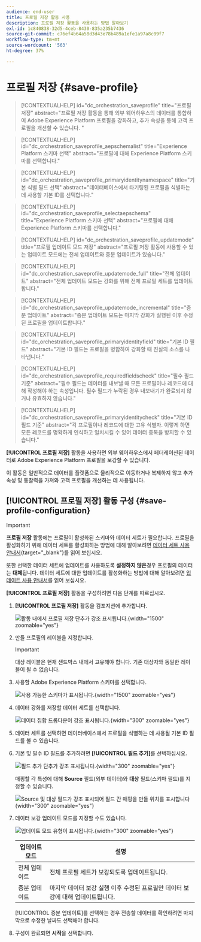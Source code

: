 ```yaml
---
audience: end-user
title: 프로필 저장 활동 사용
description: 프로필 저장 활동을 사용하는 방법 알아보기
exl-id: 1c840838-32d5-4ceb-8430-835a235b7436
source-git-commit: c76ef4b64a58d3d43e78b489a1efe1a97a8c09f7
workflow-type: tm+mt
source-wordcount: '563'
ht-degree: 37%

---
```


# 프로필 저장 {#save-profile}

>[!CONTEXTUALHELP]
>id="dc_orchestration_saveprofile"
>title="프로필 저장"
>abstract="프로필 저장 활동을 통해 외부 웨어하우스의 데이터를 통합하여 Adobe Experience Platform 프로필을 강화하고, 추가 속성을 통해 고객 프로필을 개선할 수 있습니다. "

>[!CONTEXTUALHELP]
>id="dc_orchestration_saveprofile_aepschemalist"
>title="Experience Platform 스키마 선택"
>abstract="프로필에 대해 Experience Platform 스키마를 선택합니다."

>[!CONTEXTUALHELP]
>id="dc_orchestration_saveprofile_primaryidentitynamespace"
>title="기본 식별 필드 선택"
>abstract="데이터베이스에서 타기팅된 프로필을 식별하는 데 사용할 기본 ID를 선택합니다."

>[!CONTEXTUALHELP]
>id="dc_orchestration_saveprofile_selectaepschema"
>title="Experience Platform 스키마 선택"
>abstract="프로필에 대해 Experience Platform 스키마를 선택합니다."

>[!CONTEXTUALHELP]
>id="dc_orchestration_saveprofile_updatemode"
>title="프로필 업데이트 모드 저장"
>abstract="프로필 저장 활동에 사용할 수 있는 업데이트 모드에는 전체 업데이트와 증분 업데이트가 있습니다."

>[!CONTEXTUALHELP]
>id="dc_orchestration_saveprofile_updatemode_full"
>title="전체 업데이트"
>abstract="전체 업데이트 모드는 강화를 위해 전체 프로필 세트를 업데이트합니다."

>[!CONTEXTUALHELP]
>id="dc_orchestration_saveprofile_updatemode_incremental"
>title="증분 업데이트"
>abstract="증분 업데이트 모드는 마지막 강화가 실행된 이후 수정된 프로필을 업데이트합니다."

>[!CONTEXTUALHELP]
>id="dc_orchestration_saveprofile_primaryidentityfield"
>title="기본 ID 필드"
>abstract="기본 ID 필드는 프로필을 병합하여 강화할 때 진실의 소스를 나타냅니다."

>[!CONTEXTUALHELP]
>id="dc_orchestration_saveprofile_requiredfieldscheck"
>title="필수 필드 기준"
>abstract="필수 필드는 데이터를 내보낼 때 모든 프로필이나 레코드에 대해 작성해야 하는 속성입니다. 필수 필드가 누락된 경우 내보내기가 완료되지 않거나 유효하지 않습니다."

>[!CONTEXTUALHELP]
>id="dc_orchestration_saveprofile_primaryidentitycheck"
>title="기본 ID 필드 기준"
>abstract="각 프로필이나 레코드에 대한 고유 식별자. 이렇게 하면 모든 레코드를 명확하게 인식하고 일치시킬 수 있어 데이터 중복을 방지할 수 있습니다."

**[!UICONTROL 프로필 저장]** 활동을 사용하면 외부 웨어하우스에서 페더레이션된 데이터로 Adobe Experience Platform 프로필을 보강할 수 있습니다.

이 활동은 일반적으로 데이터를 플랫폼으로 물리적으로 이동하거나 복제하지 않고 추가 속성 및 통찰력을 가져와 고객 프로필을 개선하는 데 사용됩니다.

## [!UICONTROL 프로필 저장] 활동 구성 {#save-profile-configuration}

>[!IMPORTANT]
>
>**프로필 저장** 활동에는 프로필이 활성화된 스키마와 데이터 세트가 필요합니다. 프로필을 활성화하기 위해 데이터 세트를 활성화하는 방법에 대해 알아보려면 [데이터 세트 사용 안내서](https://experienceleague.adobe.com/ko/docs/experience-platform/catalog/datasets/user-guide#enable-profile){target="_blank"}를 읽어 보십시오.
>
>또한 선택한 데이터 세트에 업데이트를 사용하도록 **설정하지 않은**&#x200B;경우 프로필의 데이터는 **대체**&#x200B;됩니다. 데이터 세트에 대한 업데이트를 활성화하는 방법에 대해 알아보려면 [업데이트 사용 안내서](https://experienceleague.adobe.com/ko/docs/experience-platform/catalog/datasets/enable-upsert)를 읽어 보십시오.

**[!UICONTROL 프로필 저장]** 활동을 구성하려면 다음 단계를 따르십시오.

1. **[!UICONTROL 프로필 저장]** 활동을 컴포지션에 추가합니다.

   ![활동 내에서 프로필 저장 단추가 강조 표시됩니다.](../assets/save-profiles/save-profiles.png){width="1500" zoomable="yes"}

1. 만들 프로필의 레이블을 지정합니다.

   >[!IMPORTANT]
   >
   >대상 레이블은 현재 샌드박스 내에서 고유해야 합니다. 기존 대상자와 동일한 레이블이 될 수 없습니다.

1. 사용할 Adobe Experience Platform 스키마를 선택합니다.

   ![사용 가능한 스키마가 표시됩니다.](../assets/save-profiles/select-schema.png){width="1500" zoomable="yes"}

1. 데이터 강화를 저장할 데이터 세트를 선택합니다.

   ![데이터 집합 드롭다운이 강조 표시됩니다.](../assets/save-profiles/select-dataset.png){width="300" zoomable="yes"}

1. 데이터 세트를 선택하면 데이터베이스에서 프로필을 식별하는 데 사용될 기본 ID 필드를 볼 수 있습니다.

1. 기본 및 필수 ID 필드를 추가하려면 **[!UICONTROL 필드 추가]**&#x200B;를 선택하십시오.

   ![필드 추가 단추가 강조 표시됩니다.](../assets/save-profiles/add-fields.png){width="300" zoomable="yes"}

   매핑할 각 특성에 대해 **Source** 필드(외부 데이터)와 **대상** 필드(스키마 필드)를 지정할 수 있습니다.

   ![Source 및 대상 필드가 강조 표시되어 필드 간 매핑을 만들 위치를 표시합니다](../assets/save-profiles/specify-mapping.png){width="300" zoomable="yes"}

1. 데이터 보강 업데이트 모드를 지정할 수도 있습니다.

   ![업데이트 모드 유형이 표시됩니다.](../assets/save-profiles/select-update-mode.png){width="300" zoomable="yes"}

   | 업데이트 모드 | 설명 |
   | ----------- | ----------- |
   | 전체 업데이트 | 전체 프로필 세트가 보강되도록 업데이트됩니다. |
   | 증분 업데이트 | 마지막 데이터 보강 실행 이후 수정된 프로필만 데이터 보강에 대해 업데이트됩니다. |

   [!UICONTROL 증분 업데이트]를 선택하는 경우 전송할 데이터를 확인하려면 마지막으로 수정한 날짜도 선택해야 합니다.

1. 구성이 완료되면 **시작**&#x200B;을 선택합니다.
